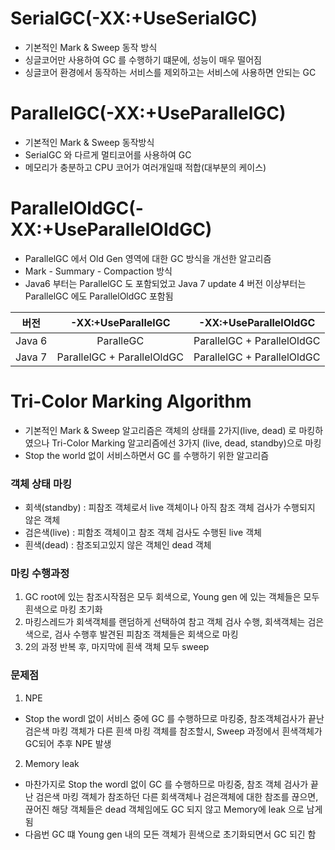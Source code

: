 # SerialGC(-XX:+UseSerialGC)
* 기본적인 Mark & Sweep 동작 방식
* 싱글코어만 사용하여 GC 를 수행하기 떄문에, 성능이 매우 떨어짐
* 싱글코어 환경에서 동작하는 서비스를 제외하고는 서비스에 사용하면 안되는 GC

# ParallelGC(-XX:+UseParallelGC)
* 기본적인 Mark & Sweep 동작방식
* SerialGC 와 다르게 멀티코어를 사용하여 GC
* 메모리가 충분하고 CPU 코어가 여러개일때 적합(대부분의 케이스)

# ParallelOldGC(-XX:+UseParallelOldGC)
* ParallelGC 에서 Old Gen 영역에 대한 GC 방식을 개선한 알고리즘
* Mark - Summary - Compaction 방식
* Java6 부터는 ParallelGC 도 포함되었고 Java 7 update 4 버전 이상부터는 ParallelGC 에도 ParallelOldGC 포함됨

| 버전 | -XX:+UseParallelGC | -XX:+UseParallelOldGC|
|:----:|:-------------:|:---------------:|
|Java 6 | ParalleGC | ParallelGC + ParallelOldGC |
|Java 7 | ParallelGC + ParallelOldGC | ParallelGC + ParallelOldGC |

# Tri-Color Marking Algorithm
* 기본적인 Mark & Sweep 알고리즘은 객체의 상태를 2가지(live, dead) 로 마킹하였으나 Tri-Color Marking 알고리즘에선 3가지 (live, dead, standby)으로 마킹
* Stop the world 없이 서비스하면서 GC 를 수행하기 위한 알고리즘

### 객체 상태 마킹
* 회색(standby) : 피참조 객체로서 live 객체이나 아직 참조 객체 검사가 수행되지 않은 객체
* 검은색(live) : 피함조 객체이고 참조 객체 검사도 수행된 live 객체
* 흰색(dead) : 참조되고있지 않은 객체인 dead 객체

### 마킹 수행과정
1. GC root에 있는 참조시작점은 모두 회색으로, Young gen 에 있는 객체들은 모두 흰색으로 마킹 초기화
2. 마킹스레드가 회색객체를 랜덤하게 선택하여 참고 객체 검사 수행, 회색객체는 검은색으로, 검사 수행후 발견된 피참조 객체들은 회색으로 마킹
3. 2의 과정 반복 후, 마지막에 흰색 객체 모두 sweep

### 문제점
1. NPE
* Stop the wordl 없이 서비스 중에 GC 를 수행하므로 마킹중, 참조객체검사가 끝난 검은색 마킹 객체가 다른 흰색 마킹 객체를 참조할시, Sweep 과정에서 흰색객체가 GC되어 추후 NPE 발생

2. Memory leak
* 마찬가지로 Stop the wordl 없이 GC 를 수행하므로 마킹중, 참조 객체 검사가 끝난 검은색 마킹 객체가 참조하던 다른 회색객체나 검은객체에 대한 참조를 끊으면, 끊어진 해당 객체들은 dead 객체임에도 GC 되지 않고 Memory에 leak 으로 남게됨
* 다음번 GC 떄 Young gen 내의 모든 객체가 흰색으로 초기화되면서 GC 되긴 함